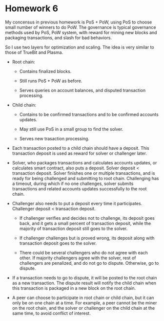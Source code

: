 # Homework 6

My concensus in previous homework is PoS + PoW, using PoS to choose small number of winners to do PoW.
The governance is typical governance methods used by PoS, PoW system, with reward for mining new blocks and packaging transactions, and slash for bad behaviors.

So I use two layers for optimization and scaling. The idea is very similar to those of TrueBit and Plasma.

*   Root chain: 

    *   Contains finalized blocks.
   
    *   Still runs PoS + PoW as before.

    *   Serves queries on account balances, and disputed transaction processing.

*   Child chain:

    *   Contains to be confirmed transactions and to be confirmed accounts updates.

    *   May still use PoS in a small group to find the solver.

    *   Serves new trasaction processing. 

*   Each transaction posted to a child chain should have a deposit. This transaction deposit is used as reward for solver or challenger later.

*   Solver, who packages transactions and calculates accounts updates, or calculates smart contract, also puts a deposit. Solver deposit < transaction deposit. Solver finishes one or multiple transactions, and is ready for being challenged and submitting to root chain. Challenging has a timeout, during which if no one challenges, solver submits transactions and related accounts updates successfully to the root chain.

*   Challenger also needs to put a deposit every time it participates. Challenger deposit < transaction deposit. 

    *   If challenger verifies and decides not to challenge, its deposit goes back, and it gets a small percent of transaction deposit, while the majority of transaction deposit still goes to the solver. 

    *   If challenger challenges but is proved wrong, its deposit along with transaction deposit goes to the solver.

    *   There could be several challengers who do not agree with each other. If majority challengers agree with the solver, rest of challengers are penalized, and do not go to dispute. Otherwise, go to dispute. 

*   If a transaction needs to go to dispute, it will be posted to the root chain as a new transaction. The dispute result will notify the child chain when this transaction is packaged in a new block on the root chain.

*   A peer can choose to participate in root chain or child chain, but it can only be on one chain at a time. For example, a peer cannot be the miner on the root chain, and the solver or challenger on the child chain at the same time, to avoid conflict of interest.    

